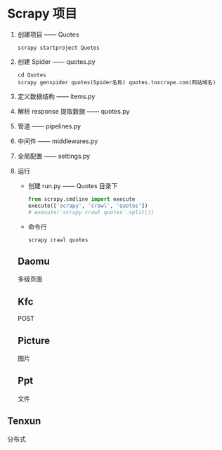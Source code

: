 # Scrapy 项目



1. 创建项目 —— Quotes

   ```
   scrapy startproject Quotes
   ```

2. 创建 Spider —— quotes.py

   ```
   cd Quotes
   scrapy genspider quotes(Spider名称) quotes.toscrape.com(网站域名)
   ```

3. 定义数据结构 —— items.py

4. 解析 response 提取数据 —— quotes.py

5. 管道 —— pipelines.py

6. 中间件 —— middlewares.py

7. 全局配置 —— settings.py

8. 运行

   + 创建 run.py —— Quotes 目录下

     ```python
     from scrapy.cmdline import execute
     execute(['scrapy', 'crawl', 'quotes'])
     # execute('scrapy crawl quotes'.split())
     ```

   + 命令行

     ```
     scrapy crawl quotes
     ```

   


   ## Daomu

   多级页面

   

   ## Kfc

   POST

   

   ## Picture

   图片

   

   ## Ppt

   文件

   

## Tenxun

分布式

   

   



